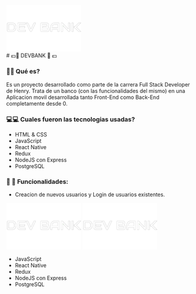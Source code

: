 <div>
  <img src="https://github.com/SantiagoNHQ/henryBank/blob/development/client/assets/logoBlanco.png?raw=true" alt="drawing" width="200"/>
</div>
# 💵📱  DEVBANK  📱 💵 

### 📌📌 Qué es? 

 Es un proyecto desarrollado como parte de la carrera Full Stack Developer de Henry.
 Trata de un banco (con las funcionalidades del mismo) en una Aplicacion movil desarrollada tanto Front-End como Back-End completamente desde 0. 

### 💻💻 Cuales fueron las tecnologias usadas?

- HTML & CSS
- JavaScript
- React Native
- Redux
- NodeJS con Express
- PostgreSQL

### 🎯 🎯  Funcionalidades:
- Creacion de nuevos usuarios y Login de usuarios existentes.
<div><img src="https://github.com/SantiagoNHQ/henryBank/blob/development/client/assets/logoBlanco.png?raw=true" alt="drawing" width="200"/>
<img src="https://github.com/SantiagoNHQ/henryBank/blob/development/client/assets/logoBlanco.png?raw=true" alt="drawing" width="200"/>
</div>

- JavaScript
- React Native
- Redux
- NodeJS con Express
- PostgreSQL

